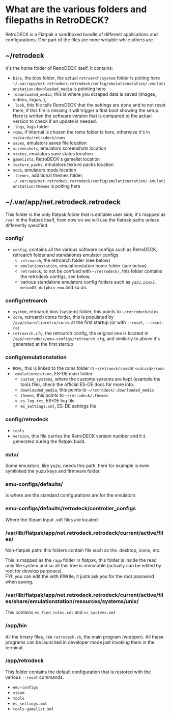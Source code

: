 # What are the various folders and filepaths in RetroDECK?

RetroDECK is a Flatpak a sandboxed bundle of different applications and configurations. One part of the files are none writable while others are.

## ~/retrodeck
It's the home folder of RetroDECK itself, it contains:

- `bios`, the bios folder, the actual `retroarch/system` folder is poiting here `~/.var/app/net.retrodeck.retrodeck/config/emulationstation/.emulationstation/downloaded_media` is pointing here
- `.downloaded_media`, this is where you scraped data is saved (images, videos, logos..),
- `.lock`, this file tells RetroDECK that the settings are done and to not reset them, if this file is missing it will trigger a first boot showing the setup. Here is written the software version that is compared to the actual version to check if an update is needed.
- `.logs`, logs folder
- `roms`, if internal is chosen the roms folder is here, otherwise it's in `<sdcard>/retrodeck/roms`
- `saves`, emulators saves file location
- `screenshots`, emulators screenshots location
- `states`, emulators save states location
- `gamelists`, RetroDECK's gamelist location
- `texture_packs`, emulators texture packs location
- `mods`, emulators mods location
- `.themes`, additional themes folder, `~/.var/app/net.retrodeck.retrodeck/config/emulationstation/.emulationstation/themes` is poiting here

## ~/.var/app/net.retrodeck.retrodeck
This folder is the only flatpak folder that is editable user side, it's mapped as `/var` in the flatpak itself, from now on we will use the flatpak paths unless differently specified.

### config/

- `config`, contains all the various software configs such as RetroDECK, retroarch folder and standalones emulator configs
    - `retroarch`, the retroarch folder (see below)
    - `emulationstation`, emulationstation home folder (see below)
    - `retrodeck`, to not be confued with `~/retrodeck/`, this folder contains the retrodeck configs, see below.
    -  various standalone emulators config folders such as `yuzu`, `pcsx2`, `melonDS`, `dolphin-emu` and so on.

### config/retroarch

- `system`, retroarch bios (system) folder, this points to `~/retrodeck/bios`
- `core`, retroarch cores folder, this is populated by `/app/share/libretro/cores` at the first startup (or with `--reset`, `--reset-ra`)
- `retroarch.cfg`, the retroarch config, the original one is located in `/app/retrodeck/emu-configs/retroarch.cfg`, and similarly to above it's generated at the first startup

### config/emulationstation

- `ROMs`, this is linked to the roms folder in `~/retroeck/roms`or `<sdcard>/roms`
- `.emulationstation`, ES-DE main folder
    - `custom_systems`, where the customs systems are kept (example the tools file), check the official ES-DE docs for more info.
    - `downloaded_media`, this points to `~/retrodeck/.downloaded_media`
    - `themes`, this points to `~/retrodeck/.themes`
    - `es_log.txt`, ES-DE log file
    - `es_settings.xml`, ES-DE settings file

### config/retrodeck

- `tools`
- `version`, this file carries the RetroDECK version number and it ś generated during the flatpak build.

### data/
Some emulators, like yuzu, needs this path, here for example is even symlinked the yuzu keys and firmware folder.

### emu-configs/defaults/
Is where are the standard configurations are for the emulators

### emu-configs/defaults/retrodeck/controller_configs
Where the Steam Input .vdf files are located

### /var/lib/flatpak/app/net.retrodeck.retrodeck/current/active/files/
Non-flatpak path: this folders contain file such as the .desktop, icons, etc.

This is mapped as the `/app` folder in flatpak, this folder is inside the read only file system and so all this tree is immutable (actually can be edited by root for develop purposes).<br>
FYI: you can edit the with KWrite, it justs ask you for the root password when saving.

### /var/lib/flatpak/app/net.retrodeck.retrodeck/current/active/files/share/emulationstation/resources/systems/unix/
This contains `es_find_rules.xml` and `es_systems.xml`

### /app/bin
All the binary files, like `retrodeck.sh`, the main program (wrapper).
All these programs can be launched in developer mode just invoking them in the terminal.

### /app/retrodeck
This folder contains the default configuration that is restored with the various `--reset` commands.

- `emu-configs`
- `steam`
- `tools`
- `es_settings.xml`
- `tools-gamelist.xml`










